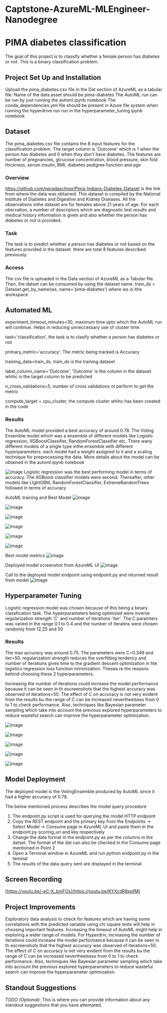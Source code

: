 # Captstone-AzureML-MLEngineer-Nanodegree


# PIMA diabetes classification

 The goal of this project is to classify whether a female person has diabetes or not. This is a binary classification problem. 

## Project Set Up and Installation
Upload the pima_diabetes.csv file in the Dat section of AzureML as a tabular file. Name of the data asset should be pima-diabetes
The AutoML run can be run by just running the automl.ipynb notebook
The conda_dependencies.yml file should be present in Azure file system when running the hyperdrive run run in the hyperparameter_tuning.ipynb notebook


## Dataset
The pima_diabetes.csv file contains the 8 input features for the classification problem. The target column is 'Outcome' which is 1 when the person has diabetes and 0 when they don't have diabetes. The features are number of pregnancies, glcucose concentration, blood pressure, skin fold thickness, serum insulin, BMI, diabetes pedigree function and age

### Overview
https://github.com/npradaschnor/Pima-Indians-Diabetes-Dataset is the link from where the data was obtained. This dataset is compiled by the National Institute of Diabetes and Digestive and Kidney Diseases. All the observations inthe dataset are for females above 21 years of age. For each obsrvation, a number of descriptors which are diagnostic test results and medical history information is given and also whether the person has diabetes or not is provided.

### Task
The task is to predict whether a person has diabetes or not based on the features provided in the dataset. there are total 8 features described previously.

### Access
The csv file is uploaded in the Data section of AzureML as a Tabular file. Then, the datset can be consumed by using the dataset name.
train_ds = Dataset.get_by_name(ws, name='pima-diabetes') where ws is ithe workspace

## Automated ML
experiment_timeout_minutes=30, maximum time upto which the AutoML run will continue. Helps in reducing unneccessary use of cluster time

task='classification', the task is to clasify whether a person has diabetes or not

primary_metric='accuracy', The metric being tracked is Accuracy

training_data=train_ds, train_ds is the training dataset

label_column_name='Outcome', 'Outcome' is the column in the dataset whihc is the target column to be predicted

n_cross_validations=5, number of cross validations ot perform to get the metric

compute_target = cpu_cluster, the compute cluster whihc has been created in the code

### Results
The AutoML model provided a best accuracy of around 0.78. The Voting Ensemble model which was a ensemble of different models like Logistic regression, XGBoostClassifier, RandomForestClassifier etc. There wany different models of a single type inthe ensemble with different hyperparameters. each model had a weight assigned to it and a scaling technique for preprocessing the data. More details about the model can be obtained in the automl.ipynb notebook

![image](https://github.com/soumyadiptapete/Captstone-AzureML-MLEngineer-Nanodegree/assets/20270621/a99c10e7-a50d-4b25-b7d3-57f11adeeca4)
Logistic regression was the best performing model in terms of accuracy. The XGBoost classifier models were second. Thereafter, other models like LIghtGBM, RandomForestClassifier, ExtremeRandomTrees followed in terms of accuracy

AutoML training and Best Model
![image](https://github.com/soumyadiptapete/Captstone-AzureML-MLEngineer-Nanodegree/assets/20270621/1fd419df-1227-486e-befa-ddc7f02c8bed)

![image](https://github.com/soumyadiptapete/Captstone-AzureML-MLEngineer-Nanodegree/assets/20270621/0d4b6521-2964-46c5-a278-73f3bcfd0857)

![image](https://github.com/soumyadiptapete/Captstone-AzureML-MLEngineer-Nanodegree/assets/20270621/8e66a78c-350c-421f-935c-5b3636c55120)

![image](https://github.com/soumyadiptapete/Captstone-AzureML-MLEngineer-Nanodegree/assets/20270621/3d8c663a-1739-46fc-963e-44a0bd036ebf)


![image](https://github.com/soumyadiptapete/Captstone-AzureML-MLEngineer-Nanodegree/assets/20270621/7f7e84c4-8fe0-41d2-8b5a-8817b90231a9)

![image](https://github.com/soumyadiptapete/Captstone-AzureML-MLEngineer-Nanodegree/assets/20270621/dc098a05-3760-4f86-90a9-b05b5d5afedc)

Best model metrics
![image](https://github.com/soumyadiptapete/Captstone-AzureML-MLEngineer-Nanodegree/assets/20270621/5f575cd7-096d-4312-a378-1bbf14b92c81)


Deployed model screenshot from AzureML UI
![image](https://github.com/soumyadiptapete/Captstone-AzureML-MLEngineer-Nanodegree/assets/20270621/ff89103e-4eed-4cc6-b8d2-9fcbfab2bcc1)

Call to the deployed model endpoint using endpoint.py and returned result from model
![image](https://github.com/soumyadiptapete/Captstone-AzureML-MLEngineer-Nanodegree/assets/20270621/84ec562a-cb11-4da9-8fd8-d148091a9ace)



## Hyperparameter Tuning

Logistic regression model was chosen because of this being a binary classfication task. The hyperparameters being optimized were inverse regularization strength 'C' and number of iterations 'iter'. The C paramters was varied in the range 0.1 to 0.4 and the number of iteratins were chosen randomly from 12,25 and 50


### Results

The max accuracy was around 0.75. The parameters were C=0.349 and iter=50. regularization strength reduces the overfitting tendency and number of iterations gives time to the gradient descent optimization in hte logistics regression loss function minimization. Thesea re the reasons behind choosing these 2 hyperparameters.

Increasing the number of iterations could increase the model performance because it can be seen in th escreenshots that the highest accuracy was observed of iterations=50. The effect of C on accuracy is not very evident from the results bu the range of C can be increased nevertheelsess from 0 to 1 to check performance. Also,  techniques like Bayesian parameter sampling which take into account the previous explored hyperparameters to reduce wasteful search can improve the hyperparameter optimization. 


![image](https://github.com/soumyadiptapete/Captstone-AzureML-MLEngineer-Nanodegree/assets/20270621/a0198ba6-81bb-4b4d-9993-9f54986981b5)

![image](https://github.com/soumyadiptapete/Captstone-AzureML-MLEngineer-Nanodegree/assets/20270621/4cd5290b-2254-4a96-94ea-53a3a6f4d97b)

![image](https://github.com/soumyadiptapete/Captstone-AzureML-MLEngineer-Nanodegree/assets/20270621/874a8966-be3a-4a5b-ae64-54807f0788ba)

![image](https://github.com/soumyadiptapete/Captstone-AzureML-MLEngineer-Nanodegree/assets/20270621/7a870b5f-d357-4daa-acf9-0f52b2299560)

![image](https://github.com/soumyadiptapete/Captstone-AzureML-MLEngineer-Nanodegree/assets/20270621/e45ee0ed-ce66-4952-bf47-d9cb5d88527f)

## Model Deployment

The deployed model is the VotingEnsemble produced by AutoML since it had a higher accuracy of 0.78.

The below mentioned process describes the model query procedure

1) The endpoint.py script is used for querying the model HTTP endpoint
2) Copy the REST endpoint and the primary key from the Endpoints -> Select Model -> Consume page in AzureML UI and paste them in the endpoint.py scoring_uri and key respectively
3) Change the data format in the endpoint.py as per the columns in the datset. The format of the dat can also be checked in the Consume page mentioned in Point 2
4) Open a Terminal window in AzureML and run python endpoint.py in the teminal
5) The results of the data query sent are displayed in the terminal

## Screen Recording
[https://youtu.be/-eC-X_bmFOs](https://youtu.be/KYXcdR8ppfM)

## Project Improvements
Exploratory data analysis to check for features which are having some correlations with the predicted variable using chi square tests will help in choosing important features. Increasing the timeout of AutoML might help in exploring a wider range of models.
For Hyperdriv, increasing the number of iterations could increase the model performance because it can be seen in th escreenshots that the highest accuracy was observed of iterations=50. The effect of C on accuracy is not very evident from the results bu the range of C can be increased nevertheelsess from 0 to 1 to check performance. Also,  techniques like Bayesian parameter sampling which take into account the previous explored hyperparameters to reduce wasteful search can improve the hyperparameter optimization. 
## Standout Suggestions
*TODO (Optional):* This is where you can provide information about any standout suggestions that you have attempted.
